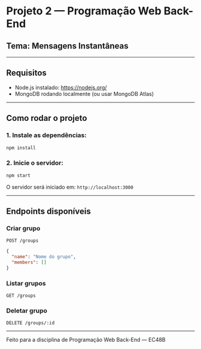 # Projeto 2 — Programação Web Back-End

## Tema: Mensagens Instantâneas

---

## Requisitos

- Node.js instalado: https://nodejs.org/
- MongoDB rodando localmente (ou usar MongoDB Atlas)

---

## Como rodar o projeto

### 1. Instale as dependências:
```bash
npm install
```

### 2. Inicie o servidor:
```bash
npm start
```

O servidor será iniciado em: `http://localhost:3000`

---

## Endpoints disponíveis

### Criar grupo
`POST /groups`
```json
{
  "name": "Nome do grupo",
  "members": []
}
```

### Listar grupos
`GET /groups`

### Deletar grupo
`DELETE /groups/:id`

---

Feito para a disciplina de Programação Web Back-End — EC48B
